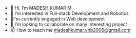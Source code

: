 - 👋 Hi, I’m MADESH KUMAR M
- 👀 I’m interested in Full-stack Development and Robotics
- 🌱I'm currently engaged in Web development
- 💞️ I’m looking to collaborate on many interesting project
- 📫 How to reach me madeshkumar.vnb2006@gmail.com

<!---
MADESH-KUMAR-M/MADESH-KUMAR-M is a ✨ special ✨ repository because its `README.md` (this file) appears on your GitHub profile.
You can click the Preview link to take a look at your changes.
--->
